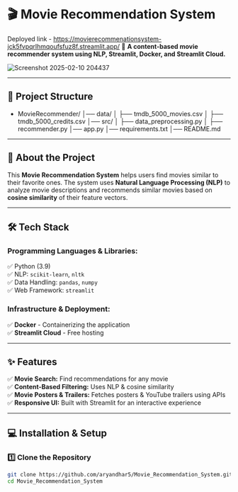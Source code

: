 # 🎬 Movie Recommendation System  

Deployed link -  https://movierecommenationsystem-jck5fvpqrlhmqoufsfuz8f.streamlit.app/ 
🚀 **A content-based movie recommender system using NLP, Streamlit, Docker, and Streamlit Cloud.**  

![Screenshot 2025-02-10 204437](https://github.com/user-attachments/assets/e3138a9f-3cc2-4ad2-a415-ef6dd68b9a41)

<!-- Replace with a real screenshot of your app -->

---

## 📌 Project Structure  
- MovieRecommender/
│── data/
│   ├── tmdb_5000_movies.csv
│   ├── tmdb_5000_credits.csv
│── src/
│   ├── data_preprocessing.py
│   ├── recommender.py
│── app.py
│── requirements.txt
│── README.md


---

## 🎯 About the Project  
This **Movie Recommendation System** helps users find movies similar to their favorite ones. The system uses **Natural Language Processing (NLP)** to analyze movie descriptions and recommends similar movies based on **cosine similarity** of their feature vectors.  


---

## 🛠️ Tech Stack  

### **Programming Languages & Libraries:**  
✅ Python (3.9)  
✅ NLP: `scikit-learn`, `nltk`  
✅ Data Handling: `pandas`, `numpy`  
✅ Web Framework: `streamlit`  

### **Infrastructure & Deployment:**  
✅ **Docker** - Containerizing the application  
✅ **Streamlit Cloud** - Free hosting  

---

## ✨ Features  
✅ **Movie Search:** Find recommendations for any movie  
✅ **Content-Based Filtering:** Uses NLP & cosine similarity  
✅ **Movie Posters & Trailers:** Fetches posters & YouTube trailers using APIs  
✅ **Responsive UI:** Built with Streamlit for an interactive experience  

---

## 💻 Installation & Setup  

### **1️⃣ Clone the Repository**  
```sh
git clone https://github.com/aryandhar5/Movie_Recommendation_System.git
cd Movie_Recommendation_System

